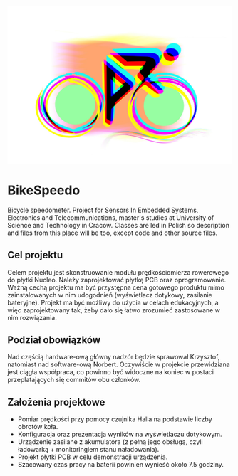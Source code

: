 ![ReadMe](Assets/bikelogo.jpg)

# BikeSpeedo
Bicycle speedometer. Project for Sensors In Embedded Systems, Electronics and Telecommunications, master's studies at University of Science and Technology in Cracow. Classes are led in Polish so description and files from this place will be too, except code and other source files.

## Cel projektu
Celem projektu jest skonstruowanie modułu prędkościomierza rowerowego do płytki Nucleo. Należy zaprojektować płytkę PCB oraz oprogramowanie. Ważną cechą projektu ma być przystępna cena gotowego produktu mimo zainstalowanych w nim udogodnień (wyświetlacz dotykowy, zasilanie bateryjne). Projekt ma być możliwy do użycia w celach edukacyjnych, a więc zaprojektowany tak, żeby dało się łatwo zrozumieć zastosowane w nim rozwiązania.

## Podział obowiązków
Nad częścią hardware-ową główny nadzór będzie sprawował Krzysztof, natomiast nad software-ową Norbert. Oczywiście w projekcie przewidziana jest ciągła współpraca, co powinno być widoczne na koniec w postaci przeplatających się commitów obu członków.

## Założenia projektowe
* Pomiar prędkości przy pomocy czujnika Halla na podstawie liczby obrotów koła.
* Konfiguracja oraz prezentacja wyników na wyświetlaczu dotykowym.
* Urządzenie zasilane z akumulatora (z pełną jego obsługą, czyli ładowarką + monitoringiem stanu naładowania).
* Projekt płytki PCB w celu demonstracji urządzenia.
* Szacowany czas pracy na baterii powinien wynieść około 7.5 godziny.

